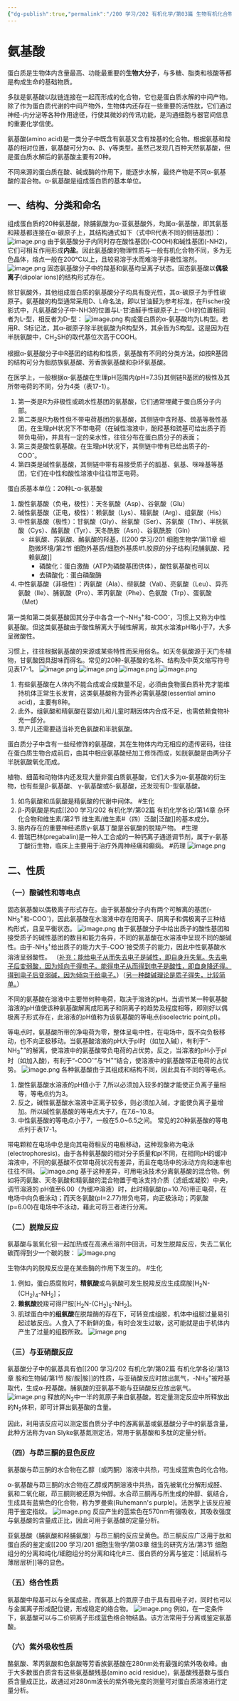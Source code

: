 ```yaml
---
{"dg-publish":true,"permalink":"/200 学习/202 有机化学/第03篇 生物有机化合物/第17章 蛋白质/第1节 氨基酸/氨基酸/","title":"氨基酸","created":"2024-02-04T12:27:02.364+08:00","updated":"2024-02-05T18:49:02.677+08:00"}
---
```


# 氨基酸
蛋白质是生物体内含量最高、功能最重要的**生物大分子**，与多糖、脂类和核酸等都是构成生命的基础物质。

多肽是氨基酸以肽链连接在一起而形成的化合物，它也是蛋白质水解的中间产物。除了作为蛋白质代谢的中间产物外，生物体内还存在一些重要的活性肽，它们通过神经-内分泌等各种作用途径，行使其微妙的传讯功能，是沟通细胞与器官间信息的重要化学信使。

氨基酸(amino acid)是一类分子中既含有氨基又含有羧基的化合物。根据氨基和羧基的相对位置，氨基酸可分为α、β、γ等类型。虽然己发现几百种天然氨基酸，但是蛋白质水解后的氨基酸主要有20种。

不同来源的蛋白质在酸、碱或酶的作用下，能逐步水解，最终产物是不同α-氨基酸的混合物。α-氨基酸是组成蛋白质的基本单位。
## 一、结构、分类和命名
组成蛋白质的20种氨基酸，除脯氨酸为α-亚氨基酸外，均属α-氨基酸，即其氨基和羧基都连接在α-碳原子上，其结构通式如下（式中R代表不同的侧链基团）：
![image.png](https://cdn.jsdelivr.net/gh/Dolan-Lance/Image-Jiang/202402041233015.jpg)
由于氨基酸分子内同时存在酸性基团(-COOH)和碱性基团(-NH2)，它们可相互作用形成**内盐**。因此氨基酸的物理性质与一般有机化合物不同，多为无色晶体，熔点一般在200℃以上，且较易溶于水而难溶于非极性溶剂。
![image.png](https://cdn.jsdelivr.net/gh/Dolan-Lance/Image-Jiang/202402041237276.jpg)
固态氨基酸分子中的羧基和氨基均呈离子状态。固态氨基酸以**偶极离子**(dipolar ions)的结构形式存在。

除甘氨酸外，其他组成蛋白质的氨基酸分子均具有旋光性，其α-碳原子为手性碳原子。氨基酸的构型通常采用D、L命名法，即以甘油醛为参考标准，在Fischer投影式中，凡氨基酸分子中-NH3的位置与L-甘油醛手性碳原子上一OH的位置相同者为L-型，相反者为D-型：
![image.png](https://cdn.jsdelivr.net/gh/Dolan-Lance/Image-Jiang/202402041238143.jpg)
构成蛋白质的α-氨基酸均为L构型。若用R、S标记法，其α-碳原子除半胱氨酸为R构型外，其余皆为S构型。这是因为在半胱氨酸中，CH<sub>2</sub>SH的取代基位次高于COOH。

根据α-氨基酸分子中R基团的结构和性质，氨基酸有不同的分类方法。如按R基团的结构可分为脂肪族氨基酸、芳香族氨基酸和杂环氨基酸。

在医学上，一般根据α-氨基酸在生理pH范围内(pH=7.35)其侧链R基团的极性及其所带电荷的不同，分为4类（表17-1）。
1. 第一类是R为非极性或疏水性基团的氨基酸，它们通常埋藏于蛋白质分子内部。
2. 第二类是R为极性但不带电荷基团的氨基酸，其侧链中含羟基、巯基等极性基团，在生理pH状况下不带电荷（在碱性溶液中，酚羟基和巯基可给出质子而带负电荷)，并具有一定的亲水性，往往分布在蛋白质分子的表面；
3. 第三类是酸性氨基酸。在生理pH状况下，其侧链中带有已给出质子的-COO<sup>-</sup>。
4. 第四类是碱性氨基酸，其侧链中带有易接受质子的胍基、氨基、咪唑基等基团，它们在中性和酸性溶液中往往带正电荷。

蛋白质基本单位：20种L-α-氨基酸
1. 酸性氨基酸（负电，极性）：天冬氨酸（Asp）、谷氨酸（Glu）
2. 碱性氨基酸（正电，极性）：赖氨酸（Lys）、精氨酸（Arg）、组氨酸（His）
3. 中性氨基酸（极性）：甘氨酸（Gly）、丝氨酸（Ser）、苏氨酸（Thr）、半胱氨酸（Cys）、酪氨酸（Tyr）、天冬酰胺（Asn）、谷氨酰胺（Gln）
	- 丝氨酸、苏氨酸、酪氨酸的羟基，[[200 学习/201 细胞生物学/第11章 细胞微环境/第2节 细胞外基质/细胞外基质#1.胶原的分子结构\|羟脯氨酸、羟赖氨酸]]
		- 磷酸化：蛋白激酶（ATP为磷酸基团供体），酸性氨基酸也可以
		- 去磷酸化：蛋白磷酸酶
4. 中性氨基酸（非极性）：丙氨酸（Ala）、缬氨酸（Val）、亮氨酸（Leu）、异亮氨酸（Ile）、脯氨酸（Pro）、苯丙氨酸（Phe）、色氨酸（Trp）、蛋氨酸（Met）

第一类和第二类氨基酸因其分子中各含一个-NH<sub>3</sub><sup>+</sup>和-COO<sup>-</sup>，习惯上又称为中性氨基酸。但这类氨基酸由于酸性解离大于碱性解离，故其水溶液pH略小于7，大多呈微酸性。

习惯上，往往根据氨基酸的来源或某些特性而采用俗名。如天冬氨酸源于天门冬植物，甘氨酸因具甜味而得名。常见的20种-氨基酸的名称、结构及中英文缩写符号见表17-1。
![image.png](https://cdn.jsdelivr.net/gh/Dolan-Lance/Image-Jiang/202402041248774.jpg)
![image.png](https://cdn.jsdelivr.net/gh/Dolan-Lance/Image-Jiang/202402041250383.jpg)
![image.png](https://cdn.jsdelivr.net/gh/Dolan-Lance/Image-Jiang/202402041250738.jpg)
![image.png](https://cdn.jsdelivr.net/gh/Dolan-Lance/Image-Jiang/202402041251368.jpg)
1. 有些氨基酸在人体内不能合成或合成数量不足，必须由食物蛋白质补充才能维持机体正常生长发育，这类氨基酸称为营养必需氨基酸(essential amino acid)，主要有8种。
2. 此外，组氨酸和精氨酸在婴幼儿和儿童时期因体内合成不足，也需依赖食物补充一部分。
3. 早产儿还需要适当补充色氨酸和半胱氨酸。

蛋白质分子中含有一些经修饰的氨基酸，其在生物体内均无相应的遗传密码，往往在蛋白质生物合成前后，由其中相应氨基酸经加工修饰而成，如胱氨酸是由两分子半胱氨酸氧化而成。

植物、细菌和动物体内还发现大量非蛋白质氨基酸，它们大多为α-氨基酸的衍生物，也有些是β-氨基酸、 γ-氨基酸或δ-氨基酸，还发现有D-型氨基酸。
1. 如鸟氨酸和瓜氨酸是精氨酸的代谢中间体。 #生化
2. β-丙氨酸是构成[[200 学习/202 有机化学/第02篇 有机化学各论/第14章 杂环化合物和维生素/第2节 维生素/维生素#（四）泛酸\|泛酸]]的基本成分。
3. 脑内存在的重要神经递质γ-氨基丁酸是谷氨酸的脱羧产物。 #生理
4. 普瑞巴林(pregabalin)是一种人工合成的一种钙离子通道调节剂，属于γ-氨基丁酸衍生物，临床上主要用于治疗外周神经痛和癫痫。 #药理
![image.png](https://cdn.jsdelivr.net/gh/Dolan-Lance/Image-Jiang/202402041251199.jpg)
## 二、性质
### （一）酸碱性和等电点
固态氨基酸以偶极离子形式存在。由于氨基酸分子内有两个可解离的基团(-NH<sub>3</sub><sup>+</sup>和-COO<sup>-</sup>)，因此氨基酸在水溶液中存在阳离子、阴离子和偶极离子三种结构形式，且呈平衡状态。 
![image.png](https://cdn.jsdelivr.net/gh/Dolan-Lance/Image-Jiang/202402041300735.jpg)
由于氨基酸分子中给出质子的酸性基团和接受质子的碱性基团的数目和能力各异，不同的氨基酸在水溶液中呈现不同的酸碱性。由于-NH<sub>3</sub><sup>+</sup>给出质子的能力大于-COO<sup>-</sup>接受质子的能力，因此中性氨基酸水溶液呈弱酸性。
（<u>补充：能给电子从而失去电子是碱性，即自身升失氧。失去电子后变弱酸，因为倾向于得电子。能得电子从而得到电子是酸性，即自身降还得。得到电子后变弱碱，因为倾向于给电子。</u>）（<u>另一种酸碱理论是质子得失，比较简单。</u>）

不同的氨基酸在溶液中主要带何种电荷，取决于溶液的pH。当调节某一种氨基酸溶液的pH值使该种氨基酸解离成阳离子和阴离子的趋势及程度相等，即刚好以偶极离子形式存在，此溶液的pH值称为该氨基酸的等电点(isoelectric point,pI)。

等电点时，氨基酸所带的净电荷为零，整体呈电中性，在电场中，既不向负极移动，也不向正极移动。当氨基酸溶液的pH大于pI时（如加入碱），有利于“-NH<sub>3</sub><sup>+</sup>”的解离，使溶液中的氨基酸带负电荷的占优势。反之，当溶液的pH小于pI时（如加入酸)，有利于“-COO<sup>-</sup>”与“H<sup>+</sup>”结合，使溶液中的氨基酸带正电荷的占优势。
![image.png](https://cdn.jsdelivr.net/gh/Dolan-Lance/Image-Jiang/202402041706330.jpg)
各种氨基酸由于其组成和结构不同，因此具有不同的等电点。
1. 酸性氨基酸水溶液的pH值小于 7,所以必须加入较多的酸才能使正负离子量相等，等电点约为3。
2. 反之，碱性氨基酸水溶液中正离子较多，则必须加入碱，才能使负离子量增加。所以碱性氨基酸的等电点大于7，在7.6~10.8。
3. 中性氨基酸的等电点小于7，一般在5.0~6.5之间。
常见的20种氨基酸的等电点列于表17-1。

带电颗粒在电场中总是向其电荷相反的电极移动，这种现象称为电泳(electrophoresis)。由于各种氨基酸的相对分子质量和pI不同，在相同pH的缓冲溶液中，不同的氨基酸不仅带电荷状况有差异，而且在电场中的泳动方向和速率也往往不同。
![image.png](https://cdn.jsdelivr.net/gh/Dolan-Lance/Image-Jiang/202402041741642.jpg)
基于这种差异，可用电泳技术分离氨基酸的混合物。例如将丙氨酸、天冬氨酸和精氨酸的混合物置于电泳支持介质（滤纸或凝胶）中央，调节溶液的 pH值至6.00（为缓冲溶液）时，此时精氨酸(p=10.76)带正电荷，在电场中向负极泳动；而天冬氨酸(pI=2.77)带负电荷，向正极泳动；丙氨酸(p=6.00)在电场中不泳动，藉此可将三者进行分离。
### （二）脱羧反应
氨基酸与氢氧化钡一起加热或在高沸点溶剂中回流，可发生脱羧反应，失去二氧化碳而得到少一个碳的胺： 
![image.png](https://cdn.jsdelivr.net/gh/Dolan-Lance/Image-Jiang/202402041743418.jpg)

生物体内的脱羧反应是在某些酶的作用下发生的。 #生化
1. 例如，蛋白质腐败时，**精氨酸**或鸟氨酸可发生脱羧反应生成腐胺[H<sub>2</sub>N-(CH<sub>2</sub>)<sub>4</sub>-NH<sub>2</sub>]；
2. **赖氨酸**脱羧可得尸胺[H<sub>2</sub>N-(CH<sub>2</sub>)<sub>5</sub>-NH<sub>2</sub>]。
3. 肌球蛋白中的**组氨酸**在脱羧酶的存在下，可转变成组胺，机体中组胺过量易引起过敏反应。人食入了不新鲜的鱼，有时会发生过敏，这可能就是由于机体内产生了过量的组胺所致。 
![image.png](https://cdn.jsdelivr.net/gh/Dolan-Lance/Image-Jiang/202402041744055.jpg)
### （三）与亚硝酸反应
氨基酸分子中的氨基具有伯[[200 学习/202 有机化学/第02篇 有机化学各论/第13章 胺和生物碱/第1节 胺/胺\|胺]]的性质，与亚硝酸反应时放出氮气，-NH<sub>3</sub><sup>+</sup>被羟基取代，生成α-羟基酸。脯氨酸的亚氨基不能与亚硝酸反应放出氨气。
![image.png](https://cdn.jsdelivr.net/gh/Dolan-Lance/Image-Jiang/202402041751800.jpg)
释放的N<sub>2</sub>中一半的氮原子来自氨基酸。若定量测定反应中所释放出的N<sub>2</sub>体积，即可计算出氨基酸的含量。

因此，利用该反应可以测定蛋白质分子中的游离氨基或氨基酸分子中的氨基含量，此种方法称为van Slyke氨基氮测定法，常用于氨基酸和多肽的定量分析。
### （四）与茚三酮的显色反应
氨基酸与茚三酮的水合物在乙醇（或丙酮）溶液中共热，可生成蓝紫色的化合物。

α-氨基酸与茚三酮的水合物在乙醇或丙酮溶液中共热，首先被氧化分解形成醛、氨和二氧化碳，茚三酮则被还原为仲醇。水合茚三酮再与所生成的仲醇、氨结合，生成具有蓝紫色的化合物，称为罗曼紫(Ruhemann's purple)。法医学上该反应被用于鉴定指纹。
![image.png](https://cdn.jsdelivr.net/gh/Dolan-Lance/Image-Jiang/202402041751272.jpg)
反应产生的蓝紫色在570nm有强吸收，其吸收强度与氨基酸的含量成正比，因此可用于氨基酸的定量分析。

亚氨基酸（脯氨酸和羟脯氨酸）与茚三酮的反应呈黄色。茚三酮反应广泛用于肽和蛋白质的鉴定或[[200 学习/201 细胞生物学/第03章 细生的研究方法/第3节 细胞组分的分离和纯化/细胞组分的分离和纯化#三、蛋白质的分离与鉴定：\|纸层析与薄层层析]]等的显色。
### （五）络合性质
氨基酸中羧基可以与金属成盐，而氨基上的氮原子由于具有孤电子对，同时也可以与金属离子形成配位键，形成稳定的络合物。
![image.png](https://cdn.jsdelivr.net/gh/Dolan-Lance/Image-Jiang/202402041756491.jpg)
例如，在一定条件下，氨基酸可以与二价铜离子形成蓝色络合物结晶。该方法常用于分离或鉴定氨基酸。
### （六）紫外吸收性质
酪氨酸、苯丙氨酸和色氨酸等芳香族氨基酸在280nm处有最强的紫外吸收峰。由于大多数蛋白质含有这些氨基酸残基(amino acid residue)，氨基酸残基数与蛋白质含量成正比，故通过对280nm波长的紫外吸光度的测量可对蛋白质溶液进行定量分析。
